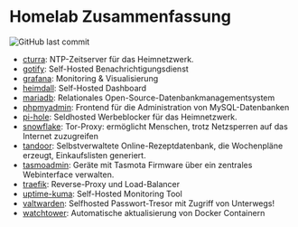 # Homelab Zusammenfassung
![GitHub last commit](https://img.shields.io/github/last-commit/erikslevin/docker) 

* [cturra](https://github.com/ErikSlevin/docker/tree/main/cturra): NTP-Zeitserver für das Heimnetzwerk. 
* [gotify](https://github.com/ErikSlevin/docker/tree/main/gotify): Self-Hosted Benachrichtigungsdienst
* [grafana](https://github.com/ErikSlevin/docker/tree/main/grafana): Monitoring & Visualisierung
* [heimdall](https://github.com/ErikSlevin/docker/tree/main/heimdall): Self-Hosted Dashboard
* [mariadb](https://github.com/ErikSlevin/docker/tree/main/mariadb): Relationales Open-Source-Datenbankmanagementsystem
* [phpmyadmin](https://github.com/ErikSlevin/docker/tree/main/phpmyadmin): Frontend für die Administration von MySQL-Datenbanken 
* [pi-hole](https://github.com/ErikSlevin/docker/tree/main/pi-hole): Seldhosted Werbeblocker für das Heimnetzwerk.
* [snowflake](https://github.com/ErikSlevin/docker/tree/main/snowflake): Tor-Proxy: ermöglicht Menschen, trotz Netzsperren auf das Internet zuzugreifen
* [tandoor](https://github.com/ErikSlevin/docker/tree/main/tandoor): Selbstverwaltete Online-Rezeptdatenbank, die Wochenpläne erzeugt, Einkaufslisten generiert.
* [tasmoadmin](https://github.com/ErikSlevin/docker/tree/main/tasmoadmin): Geräte mit Tasmota Firmware über ein zentrales Webinterface verwalten.
* [traefik](https://github.com/ErikSlevin/docker/tree/main/traefik): Reverse-Proxy und Load-Balancer
* [uptime-kuma](https://github.com/ErikSlevin/docker/tree/main/uptime-kuma): Self-Hosted Monitoring Tool
* [valtwarden](https://github.com/ErikSlevin/docker/tree/main/valtwarden): Selfhosted Passwort-Tresor mit Zugriff von Unterwegs!
* [watchtower](https://github.com/ErikSlevin/docker/tree/main/watchtower): Automatische aktualisierung von Docker Containern
